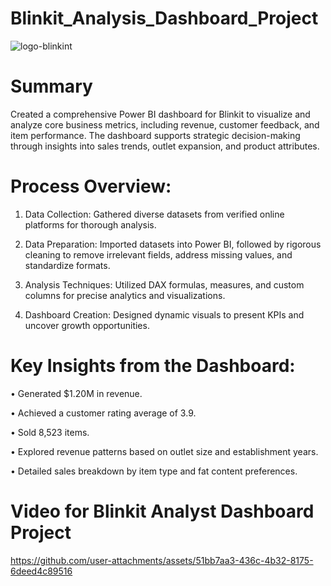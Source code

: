 # Blinkit_Analysis_Dashboard_Project
![logo-blinkint](https://github.com/user-attachments/assets/84a9033a-98db-42d9-a72f-c4ebd65060c3)

# Summary 

Created a comprehensive Power BI dashboard for Blinkit to visualize and analyze core business metrics, including revenue, customer feedback, and item performance. 
The dashboard supports strategic decision-making through insights into sales trends, outlet expansion, and product attributes.

# Process Overview:
1.	Data Collection: Gathered diverse datasets from verified online platforms for thorough analysis.
   
2.	Data Preparation: Imported datasets into Power BI, followed by rigorous cleaning to remove irrelevant fields, address missing values, and standardize formats.
   
3.	Analysis Techniques: Utilized DAX formulas, measures, and custom columns for precise analytics and visualizations.

4.	Dashboard Creation: Designed dynamic visuals to present KPIs and uncover growth opportunities.



# Key Insights from the Dashboard:

•	Generated $1.20M in revenue.

•	Achieved a customer rating average of 3.9.

•	Sold 8,523 items.

•	Explored revenue patterns based on outlet size and establishment years.

•	Detailed sales breakdown by item type and fat content preferences.

# Video for Blinkit Analyst Dashboard Project

https://github.com/user-attachments/assets/51bb7aa3-436c-4b32-8175-6deed4c89516






